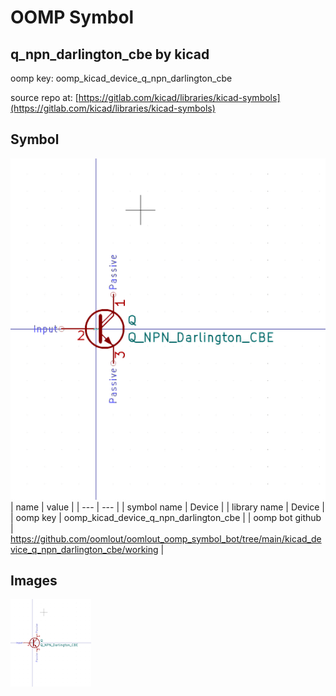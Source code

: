 # OOMP Symbol  
## q_npn_darlington_cbe  by kicad  
  
oomp key: oomp_kicad_device_q_npn_darlington_cbe  
  
source repo at: [https://gitlab.com/kicad/libraries/kicad-symbols](https://gitlab.com/kicad/libraries/kicad-symbols)  
## Symbol  
  
[![working.png](working_600.png)](working.png)  
| name | value | 
| --- | --- | 
| symbol name | Device | 
| library name | Device | 
| oomp key | oomp_kicad_device_q_npn_darlington_cbe | 
| oomp bot github | https://github.com/oomlout/oomlout_oomp_symbol_bot/tree/main/kicad_device_q_npn_darlington_cbe/working | 
## Images  
  
[![working.png](working_140.png)](working.png)  
